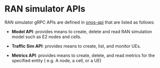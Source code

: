 # RAN simulator APIs

RAN simulator gRPC APIs are defined in [onos-api][onos-api] that are listed as follows:

* **Model API**: provides means to create, delete and read RAN simulation model
  such as E2 nodes and cells.  
  
* **Traffic Sim API**: provides means to create, list, and monitor UEs. 

* **Metrics API**: provides means to create, delete, and read metrics for the specified entity
  ( e.g. A node, a cell, or a UE)

  
[onos-api]: https://github.com/onosproject/onos-api/ 